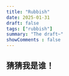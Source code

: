 ```yaml
---
title: "Rubbish"
date: 2025-01-31
draft: false
tags: ["rubbish"]
summary: "The draft~"
showComments : false
---
```

## 猜猜我是谁！
